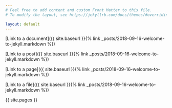 ```yaml
---
# Feel free to add content and custom Front Matter to this file.
# To modify the layout, see https://jekyllrb.com/docs/themes/#overriding-theme-defaults

layout: default
---
```

[Link to a document]({{ site.baseurl }}{% link _posts/2018-09-16-welcome-to-jekyll.markdown %})

[Link to a post]({{ site.baseurl }}{% link _posts/2018-09-16-welcome-to-jekyll.markdown %})

[Link to a page]({{ site.baseurl }}{% link _posts/2018-09-16-welcome-to-jekyll.markdown %})

[Link to a file]({{ site.baseurl }}{% link _posts/2018-09-16-welcome-to-jekyll.markdown %})


{{ site.pages }}